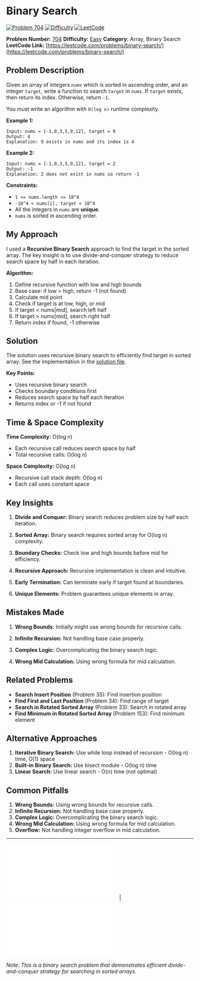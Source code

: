 # Binary Search

[![Problem 704](https://img.shields.io/badge/Problem-704-blue?style=for-the-badge&logo=leetcode)](https://leetcode.com/problems/binary-search/)
[![Difficulty](https://img.shields.io/badge/Difficulty-Easy-green?style=for-the-badge)](https://leetcode.com/problemset/?difficulty=EASY)
[![LeetCode](https://img.shields.io/badge/LeetCode-View%20Problem-orange?style=for-the-badge&logo=leetcode)](https://leetcode.com/problems/binary-search/)

**Problem Number:** [704](https://leetcode.com/problems/binary-search/)
**Difficulty:** [Easy](https://leetcode.com/problemset/?difficulty=EASY)
**Category:** Array, Binary Search
**LeetCode Link:** [https://leetcode.com/problems/binary-search/](https://leetcode.com/problems/binary-search/)

## Problem Description

Given an array of integers `nums` which is sorted in ascending order, and an integer `target`, write a function to search `target` in `nums`. If `target` exists, then return its index. Otherwise, return `-1`.

You must write an algorithm with `O(log n)` runtime complexity.

**Example 1:**
```
Input: nums = [-1,0,3,5,9,12], target = 9
Output: 4
Explanation: 9 exists in nums and its index is 4
```

**Example 2:**
```
Input: nums = [-1,0,3,5,9,12], target = 2
Output: -1
Explanation: 2 does not exist in nums so return -1
```

**Constraints:**
- `1 <= nums.length <= 10^4`
- `-10^4 < nums[i], target < 10^4`
- All the integers in `nums` are **unique**.
- `nums` is sorted in ascending order.

## My Approach

I used a **Recursive Binary Search** approach to find the target in the sorted array. The key insight is to use divide-and-conquer strategy to reduce search space by half in each iteration.

**Algorithm:**
1. Define recursive function with low and high bounds
2. Base case: if low > high, return -1 (not found)
3. Calculate mid point
4. Check if target is at low, high, or mid
5. If target < nums[mid], search left half
6. If target > nums[mid], search right half
7. Return index if found, -1 otherwise

## Solution

The solution uses recursive binary search to efficiently find target in sorted array. See the implementation in the [solution file](../exercises/704.binary-search.py).

**Key Points:**
- Uses recursive binary search
- Checks boundary conditions first
- Reduces search space by half each iteration
- Returns index or -1 if not found

## Time & Space Complexity

**Time Complexity:** O(log n)
- Each recursive call reduces search space by half
- Total recursive calls: O(log n)

**Space Complexity:** O(log n)
- Recursive call stack depth: O(log n)
- Each call uses constant space

## Key Insights

1. **Divide and Conquer:** Binary search reduces problem size by half each iteration.

2. **Sorted Array:** Binary search requires sorted array for O(log n) complexity.

3. **Boundary Checks:** Check low and high bounds before mid for efficiency.

4. **Recursive Approach:** Recursive implementation is clean and intuitive.

5. **Early Termination:** Can terminate early if target found at boundaries.

6. **Unique Elements:** Problem guarantees unique elements in array.

## Mistakes Made

1. **Wrong Bounds:** Initially might use wrong bounds for recursive calls.

2. **Infinite Recursion:** Not handling base case properly.

3. **Complex Logic:** Overcomplicating the binary search logic.

4. **Wrong Mid Calculation:** Using wrong formula for mid calculation.

## Related Problems

- **Search Insert Position** (Problem 35): Find insertion position
- **Find First and Last Position** (Problem 34): Find range of target
- **Search in Rotated Sorted Array** (Problem 33): Search in rotated array
- **Find Minimum in Rotated Sorted Array** (Problem 153): Find minimum element

## Alternative Approaches

1. **Iterative Binary Search:** Use while loop instead of recursion - O(log n) time, O(1) space
2. **Built-in Binary Search:** Use bisect module - O(log n) time
3. **Linear Search:** Use linear search - O(n) time (not optimal)

## Common Pitfalls

1. **Wrong Bounds:** Using wrong bounds for recursive calls.
2. **Infinite Recursion:** Not handling base case properly.
3. **Complex Logic:** Overcomplicating the binary search logic.
4. **Wrong Mid Calculation:** Using wrong formula for mid calculation.
5. **Overflow:** Not handling integer overflow in mid calculation.

---

[![Back to Index](../../README.md#-problem-index)](../../README.md#-problem-index) | [![View Solution](../exercises/704.binary-search.py)](../exercises/704.binary-search.py)

*Note: This is a binary search problem that demonstrates efficient divide-and-conquer strategy for searching in sorted arrays.*
